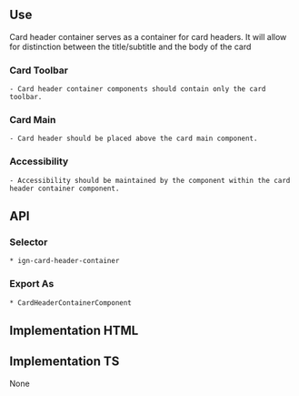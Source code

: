 ## Use
  Card header container serves as a container for card headers. It will allow for distinction between the title/subtitle and the body of the card

  ### Card Toolbar
    - Card header container components should contain only the card toolbar. 

  ### Card Main
    - Card header should be placed above the card main component.
  
  ### Accessibility
    - Accessibility should be maintained by the component within the card header container component. 

    
## API
  ### Selector
    * ign-card-header-container
  
  ### Export As
    * CardHeaderContainerComponent


## Implementation HTML 
  <mat-card>
    <ign-card-main>
      <ign-card-header-container>
        <ign-card-title></ign-card-title>
        <ign-card-subtitle></ign-card-subtitle>
      </ign-card-header-container>
    </ign-card-main>
  </mat-card>


## Implementation TS
  None
